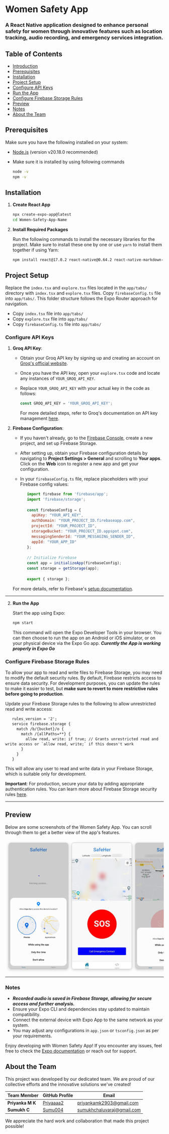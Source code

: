 # Women Safety App
### A React Native application designed to enhance personal safety for women through innovative features such as location tracking, audio recording, and emergency services integration.

## Table of Contents
- [Introduction](#introduction)
- [Prerequisites](#prerequisites)
- [Installation](#installation)
- [Project Setup](#project-setup)
- [Configure API Keys](#configure-api-keys)
- [Run the App](#run-the-app)
- [Configure Firebase Storage Rules](#configure-firebase-storage-rules)
- [Preview](#preview)
- [Notes](#notes)
- [About the Team](#about-the-team)

## Prerequisites

Make sure you have the following installed on your system:
- [Node.js](https://nodejs.org/) (version v20.18.0 recommended)
- Make sure it is installed by using following commands
  
  ```bash
  node -v
  npm -v
  ```

## Installation

1. **Create React App**

   ```bash
   npx create-expo-app@latest
   cd Women-Safety-App-Name
   ```
   
2. **Install Required Packages**

   Run the following commands to install the necessary libraries for the project. Make sure to install these one by one or use `yarn` to install them together if using Yarn:

   ```bash
   npm install react@17.0.2 react-native@0.64.2 react-native-markdown-display@6.1.1 groq-sdk@0.1.1 expo-location@13.1.0 expo-av@10.2.0 axios@0.24.0 firebase@9.1.3 react-native-maps@1.14.0 react-native-webview@13.8.6 react-native-modal@13.0.0
   ```

## Project Setup

   Replace the `index.tsx` and `explore.tsx` files located in the `app/tabs/` directory with `index.tsx` and `explore.tsx` files. Copy `firebaseConfig.ts` file into `app/tabs/`. This folder structure follows the Expo Router approach for navigation.

   - Copy `index.tsx` file into `app/tabs/`
   - Copy `explore.tsx` file into `app/tabs/`
   - Copy `firebaseConfig.ts` file into `app/tabs/`

### Configure API Keys

1. **Groq API Key**:
   - Obtain your Groq API key by signing up and creating an account on [Groq's official website](https://console.groq.com/playground).
   - Once you have the API key, open your `explore.tsx` code and locate any instances of `YOUR_GROQ_API_KEY`.
   - Replace `YOUR_GROQ_API_KEY` with your actual key in the code as follows:

     ```javascript
     const GROQ_API_KEY = 'YOUR_GROQ_API_KEY';
     ```

     For more detailed steps, refer to Groq's documentation on API key management [here](https://groq.dev/docs/getting-started#api-keys).

2. **Firebase Configuration**:
   - If you haven't already, go to the [Firebase Console](https://console.firebase.google.com/), create a new project, and set up Firebase Storage.
   - After setting up, obtain your Firebase configuration details by navigating to **Project Settings > General** and scrolling to **Your apps**. Click on the **Web** icon to register a new app and get your configuration.
   - In your `firebaseConfig.ts` file, replace placeholders with your Firebase config values:

     ```javascript
        import firebase from 'firebase/app';
        import 'firebase/storage';
        
        const firebaseConfig = {
          apiKey: "YOUR_API_KEY",
          authDomain: "YOUR_PROJECT_ID.firebaseapp.com",
          projectId: "YOUR_PROJECT_ID",
          storageBucket: "YOUR_PROJECT_ID.appspot.com",
          messagingSenderId: "YOUR_MESSAGING_SENDER_ID",
          appId: "YOUR_APP_ID"
        };
        
        // Initialize Firebase
        const app = initializeApp(firebaseConfig);
        const storage = getStorage(app);
        
        export { storage };
     ```

   For more details, refer to Firebase's [setup documentation](https://firebase.google.com/docs/web/setup).

---
  

2. **Run the App**

   Start the app using Expo:

   ```bash
   npm start
   ```

   This command will open the Expo Developer Tools in your browser. You can then choose to run the app on an Android or iOS simulator, or on your physical device via the Expo Go app. 
   ***Curently the App is working properly in Expo Go***

### Configure Firebase Storage Rules

To allow your app to read and write files to Firebase Storage, you may need to modify the default security rules. By default, Firebase restricts access to ensure data security. For development purposes, you can update the rules to make it easier to test, but **make sure to revert to more restrictive rules before going to production**.

Update your Firebase Storage rules to the following to allow unrestricted read and write access: 

```plaintext
   rules_version = '2';
   service firebase.storage {
     match /b/{bucket}/o {
       match /{allPaths=**} {
         allow read, write: if true; // Grants unrestricted read and write access or `allow read, write;` if this doesn't work
       }
     }
   }
  ```

   This will allow any user to read and write data in your Firebase Storage, which is suitable only for development.

 **Important**: For production, secure your data by adding appropriate authentication rules. You can learn more about Firebase Storage security rules [here](https://firebase.google.com/docs/rules).


---

## Preview

Below are some screenshots of the Women Safety App. You can scroll through them to get a better view of the app's features.


<div style="display: flex; overflow-x: auto; white-space: nowrap; padding: 10px;">
  <img src="assets/images/screenshot1.jpg" alt="Screenshot 1" style="display: inline-block; width: auto; height: 400px; object-fit: cover; margin-right: 10px; border: 1px solid #ccc; border-radius: 8px; box-shadow: 0 2px 8px rgba(0, 0, 0, 0.2);" />
  <img src="assets/images/screenshot2.jpg" alt="Screenshot 2" style="display: inline-block; width: auto; height: 400px; object-fit: cover; margin-right: 10px; border: 1px solid #ccc; border-radius: 8px; box-shadow: 0 2px 8px rgba(0, 0, 0, 0.2);" />
  <img src="assets/images/screenshot3.jpg" alt="Screenshot 3" style="display: inline-block; width: auto; height: 400px; object-fit: cover; margin-right: 10px; border: 1px solid #ccc; border-radius: 8px; box-shadow: 0 2px 8px rgba(0, 0, 0, 0.2);" />
  <img src="assets/images/screenshot4.jpg" alt="Screenshot 4" style="display: inline-block; width: auto; height: 400px; object-fit: cover; margin-right: 10px; border: 1px solid #ccc; border-radius: 8px; box-shadow: 0 2px 8px rgba(0, 0, 0, 0.2);" />
  <img src="assets/images/screenshot5.jpg" alt="Screenshot 5" style="display: inline-block; width: auto; height: 400px; object-fit: cover; margin-right: 10px; border: 1px solid #ccc; border-radius: 8px; box-shadow: 0 2px 8px rgba(0, 0, 0, 0.2);" />
  <img src="assets/images/screenshot6.jpg" alt="Screenshot 6" style="display: inline-block; width: auto; height: 400px; object-fit: cover; margin-right: 10px; border: 1px solid #ccc; border-radius: 8px; box-shadow: 0 2px 8px rgba(0, 0, 0, 0.2);" />
  <img src="assets/images/screenshot7.jpg" alt="Screenshot 7" style="display: inline-block; width: auto; height: 400px; object-fit: cover; margin-right: 10px; border: 1px solid #ccc; border-radius: 8px; box-shadow: 0 2px 8px rgba(0, 0, 0, 0.2);" />
</div>

---

### Notes

- ***Recorded audio is saved in Firebase Storage, allowing for secure access and further analysis.***
- Ensure your Expo CLI and dependencies stay updated to maintain compatibility.
- Connect the external device with Expo App to the same network as your system.
- You may adjust any configurations in `app.json` or `tsconfig.json` as per your requirements.

Enjoy developing with Women Safety App! If you encounter any issues, feel free to check the [Expo documentation](https://docs.expo.dev/) or reach out for support.

## About the Team

This project was developed by our dedicated team. We are proud of our collective efforts and the innovative solutions we've created!

| Team Member         | GitHub Profile                                           | Email                        |
|---------------------|----------------------------------------------------------|------------------------------|
| **Priyanka M K**    | [Priyaaaa2](https://github.com/Priyaaaa2)                | priyankamk2903@gmail.com     |
| **Sumukh C**        | [Sumu004](https://github.com/Sumu004)                    | sumukhchaluvaraj@gmail.com   |

We appreciate the hard work and collaboration that made this project possible!
